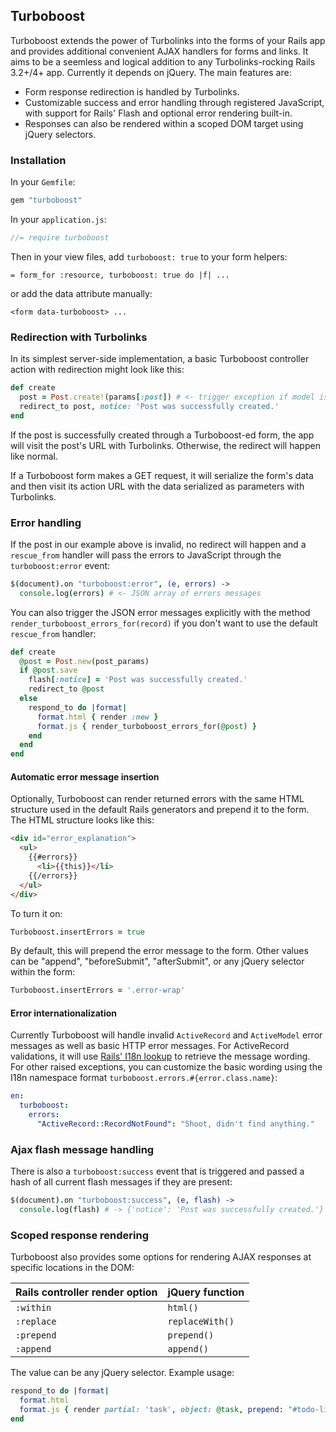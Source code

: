 ## Turboboost

Turboboost extends the power of Turbolinks into the forms of your Rails app and provides additional convenient AJAX handlers for forms and links. It aims to be a seemless and logical addition to any Turbolinks-rocking Rails 3.2+/4+ app. Currently it depends on jQuery. The main features are:

* Form response redirection is handled by Turbolinks.
* Customizable success and error handling through registered JavaScript, with support for Rails' Flash and optional error rendering built-in.
* Responses can also be rendered within a scoped DOM target using jQuery selectors.

### Installation

In your `Gemfile`:

``` ruby
gem "turboboost"
```

In your `application.js`:

``` javascript
//= require turboboost
```

Then in your view files, add `turboboost: true` to your form helpers:

```
= form_for :resource, turboboost: true do |f| ...
```

or add the data attribute manually:

```
<form data-turboboost> ...
```

### Redirection with Turbolinks

In its simplest server-side implementation, a basic Turboboost controller action with redirection might look like this:

``` ruby
def create
  post = Post.create!(params[:post]) # <- trigger exception if model is invalid
  redirect_to post, notice: 'Post was successfully created.'
end
```

If the post is successfully created through a Turboboost-ed form, the app will visit the post's URL with Turbolinks. Otherwise, the redirect will happen like normal.

If a Turboboost form makes a GET request, it will serialize the form's data and then visit its action URL with the data serialized as parameters with Turbolinks.

### Error handling

If the post in our example above is invalid, no redirect will happen and a `rescue_from` handler will pass the errors to JavaScript through the `turboboost:error` event:

``` coffeescript
$(document).on "turboboost:error", (e, errors) ->
  console.log(errors) # <- JSON array of errors messages
```

You can also trigger the JSON error messages explicitly with the method `render_turboboost_errors_for(record)` if you don't want to use the default `rescue_from` handler:

``` ruby
def create
  @post = Post.new(post_params)
  if @post.save
    flash[:notice] = 'Post was successfully created.'
    redirect_to @post
  else
    respond_to do |format|
      format.html { render :new }
      format.js { render_turboboost_errors_for(@post) }
    end
  end
end
```

#### Automatic error message insertion

Optionally, Turboboost can render returned errors with the same HTML structure used in the default Rails generators and prepend it to the form. The HTML structure looks like this:

``` html
<div id="error_explanation">
  <ul>
    {{#errors}}
      <li>{{this}}</li>
    {{/errors}}
  </ul>
</div>
```

To turn it on:

``` coffeescript
Turboboost.insertErrors = true
```

By default, this will prepend the error message to the form. Other values can be "append", "beforeSubmit", "afterSubmit", or any jQuery selector within the form:

``` coffeescript
Turboboost.insertErrors = '.error-wrap'
```

#### Error internationalization

Currently Turboboost will handle invalid `ActiveRecord` and `ActiveModel` error messages as well as basic HTTP error messages. For ActiveRecord validations, it will use [Rails' I18n lookup](http://guides.rubyonrails.org/i18n.html#translations-for-active-record-models) to retrieve the message wording. For other raised exceptions, you can customize the basic wording using the I18n namespace format `turboboost.errors.#{error.class.name}`:

``` yaml
en:
  turboboost:
    errors:
      "ActiveRecord::RecordNotFound": "Shoot, didn't find anything."
```

### Ajax flash message handling

There is also a `turboboost:success` event that is triggered and passed a hash of all current flash messages if they are present:

``` coffeescript
$(document).on "turboboost:success", (e, flash) ->
  console.log(flash) # -> {'notice': 'Post was successfully created.'}
```

### Scoped response rendering

Turboboost also provides some options for rendering AJAX responses at specific locations in the DOM:

|Rails controller render option | jQuery function|
|-------------------------------|:---------------|
|`:within`                      |`html()`        |
|`:replace`                     |`replaceWith()` |
|`:prepend`                     |`prepend()`     |
|`:append`                      |`append()`      |

The value can be any jQuery selector. Example usage:

``` ruby
respond_to do |format|
  format.html
  format.js { render partial: 'task', object: @task, prepend: "#todo-list" }
end
```

